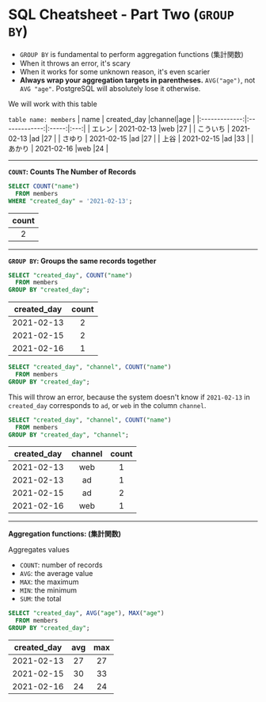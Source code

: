 # SQL Cheatsheet - Part Two (`GROUP BY`)

- `GROUP BY` is fundamental to perform aggregation functions (集計関数)
- When it throws an error, it's scary
- When it works for some unknown reason, it's even scarier
- **Always wrap your aggregation targets in parentheses.** 
`AVG("age")`, not `AVG "age"`. PostgreSQL will absolutely lose it otherwise.

We will work with this table

`table name: members`
| name          | created_day   |channel|age  |
|:-------------:|:-------------:|:-----:|:---:|
| エレン        | 2021-02-13    |web    |27   |
| こういち      | 2021-02-13    |ad     |27   |
| さゆり        | 2021-02-15    |ad     |27   |
| 上谷          | 2021-02-15    |ad     |33   |
| あかり        | 2021-02-16    |web    |24   |

---

**`COUNT`: Counts The Number of Records**

```sql
SELECT COUNT("name")
  FROM members
WHERE "created_day" = '2021-02-13';
```

|count|
|:---:|
|2    |

---

**`GROUP BY`: Groups the same records together**

```sql
SELECT "created_day", COUNT("name")
  FROM members
GROUP BY "created_day";
```

| created_day   |count  |
|:-------------:|:-----:|
| 2021-02-13    |2      |
| 2021-02-15    |2      |
| 2021-02-16    |1      |

```sql
SELECT "created_day", "channel", COUNT("name")
  FROM members
GROUP BY "created_day";
```

This will throw an error, because the system doesn't know if `2021-02-13` in `created_day` corresponds to `ad`, or `web` in the column `channel`.

```sql
SELECT "created_day", "channel", COUNT("name")
  FROM members
GROUP BY "created_day", "channel";
```

| created_day   |channel|count|
|:-------------:|:-----:|:---:|
| 2021-02-13    |web    |1    |
| 2021-02-13    |ad     |1    |
| 2021-02-15    |ad     |2    |
| 2021-02-16    |web    |1    |

---

**Aggregation functions: (集計関数)**

Aggregates values

- `COUNT`: number of records
- `AVG`: the average value
- `MAX`: the maximum
- `MIN`: the minimum
- `SUM`: the total

```sql
SELECT "created_day", AVG("age"), MAX("age")
  FROM members
GROUP BY "created_day";
```

| created_day   |avg    |max  |
|:-------------:|:-----:|:---:|
| 2021-02-13    |27     |27   |
| 2021-02-15    |30     |33   |
| 2021-02-16    |24     |24   |
